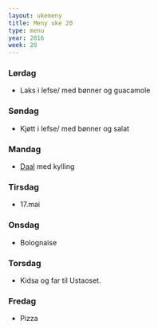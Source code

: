 ```yaml
---
layout: ukemeny
title: Meny uke 20
type: menu
year: 2016
week: 20
---
```


### Lørdag

- Laks i lefse/ med bønner og guacamole

### Søndag

- Kjøtt i lefse/ med bønner og salat

### Mandag

- [Daal](http://www.godt.no/#!/oppskrift/7475/top-chef-vinnerens-favoritt-indisk-daal) med kylling

### Tirsdag

- 17.mai

### Onsdag

- Bolognaise

### Torsdag

- Kidsa og far til Ustaoset.

### Fredag

- Pizza

